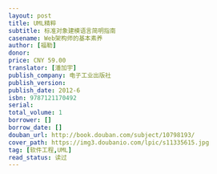```yaml
---
layout: post
title: UML精粹
subtitle: 标准对象建模语言简明指南
casename: Web架构师的基本素养
author: [福勒]
donor: 
price: CNY 59.00
translator: [潘加宇]
publish_company: 电子工业出版社
publish_version: 
publish_date: 2012-6
isbn: 9787121170492
serial: 
total_volume: 1
borrower: []
borrow_date: []
douban_url: http://book.douban.com/subject/10798193/
cover_path: https://img3.doubanio.com/lpic/s11335615.jpg
tag: [软件工程,UML]
read_status: 读过
---
```

